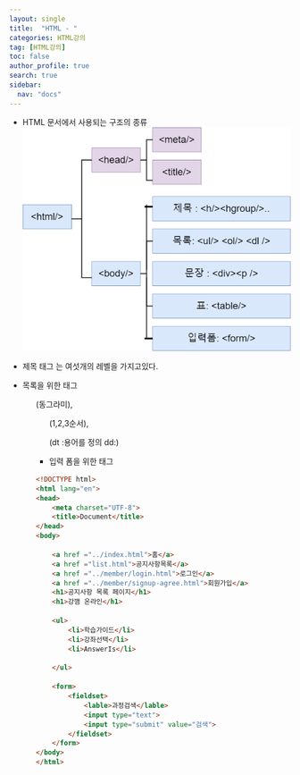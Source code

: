 ```yaml
---
layout: single
title:  "HTML - "
categories: HTML강의
tag: [HTML강의]
toc: false
author_profile: true
search: true
sidebar:
  nav: "docs"
---
```


- HTML 문서에서 사용되는 구조의 종류
![콘텐츠](/assets/images/콘텐츠.png)


- 제목 태그 <h> 는 여섯개의 레벨을 가지고있다.

- 목록을 위한 태그 <ol> (동그라미), <ul>(1,2,3순서), <dl> (dt :용어를 정의 dd:)

- 입력 폼을 위한 태그 <form> 


```html
<!DOCTYPE html>
<html lang="en">
<head>
    <meta charset="UTF-8">
    <title>Document</title>
</head>
<body>

    <a href ="../index.html">홈</a>
    <a href ="list.html">공지사항목록</a>
    <a href ="../member/login.html">로그인</a>
    <a href ="../member/signup-agree.html">회원가입</a>
    <h1>공지사항 목록 페이지</h1>
    <h1>강깸 온라인</h1>
    
    <ul>
        <li>학습가이드</li>
        <li>강좌선택</li>
        <li>AnswerIs</li>
    
    </ul>

    <form>
        <fieldset>
            <lable>과정검색</lable>
            <input type="text">
            <input type="submit" value="검색">
        </fieldset>
    </form>
</body>
</html>
```